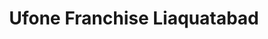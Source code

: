 ---
title: "Ufone Franchise Liaquatabad"
url: /karachi/ufone-franchise-liaquatabad/
shop: mobile phone
---